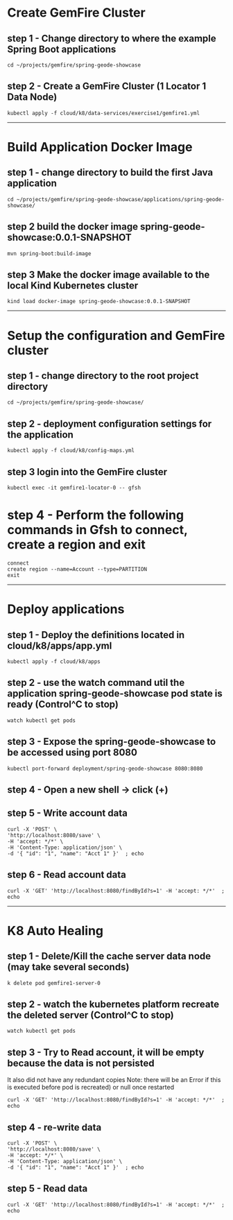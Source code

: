 
# Create GemFire Cluster

## step 1 - Change directory to where the example Spring Boot applications

```shell
cd ~/projects/gemfire/spring-geode-showcase
```

## step 2 - Create a GemFire Cluster (1 Locator 1 Data Node)

```shell
kubectl apply -f cloud/k8/data-services/exercise1/gemfire1.yml
```

--------------------------
# Build Application Docker Image

## step 1 - change directory to build the first Java application 

```shell
cd ~/projects/gemfire/spring-geode-showcase/applications/spring-geode-showcase/
```

## step 2 build the docker image spring-geode-showcase:0.0.1-SNAPSHOT

```shell
mvn spring-boot:build-image
```

## step 3 Make the docker image available to the local Kind Kubernetes cluster

```shell
kind load docker-image spring-geode-showcase:0.0.1-SNAPSHOT
```

--------------------------
# Setup the configuration and GemFire cluster 

## step 1 - change directory to the root project directory

```shell
cd ~/projects/gemfire/spring-geode-showcase/
```

## step 2 - deployment configuration settings for the application

```shell
kubectl apply -f cloud/k8/config-maps.yml
```

## step 3 login into the GemFire cluster

```shell
kubectl exec -it gemfire1-locator-0 -- gfsh
```

# step 4 - Perform the following commands in Gfsh to connect, create a region and exit

```shell
connect
create region --name=Account --type=PARTITION
exit
```

--------------------------
# Deploy applications

## step 1 - Deploy the definitions located in cloud/k8/apps/app.yml

```shell
kubectl apply -f cloud/k8/apps
```

## step 2 - use the watch command util the application spring-geode-showcase pod state is ready   (Control^C to stop)

```shell
watch kubectl get pods
```

## step 3 - Expose the spring-geode-showcase to be accessed using port 8080

```shell
kubectl port-forward deployment/spring-geode-showcase 8080:8080
```

## step 4 - Open a new shell -> click (+)

## step 5 - Write account data

```shell
curl -X 'POST' \
'http://localhost:8080/save' \
-H 'accept: */*' \
-H 'Content-Type: application/json' \
-d '{ "id": "1", "name": "Acct 1" }'  ; echo

```

## step 6 - Read account data

```shell
curl -X 'GET' 'http://localhost:8080/findById?s=1' -H 'accept: */*'  ; echo
```


--------------------------
# K8 Auto Healing

## step 1 - Delete/Kill the cache server data node (may take several seconds)

```shell
k delete pod gemfire1-server-0
```

## step 2 - watch the kubernetes platform recreate the deleted server (Control^C to stop)

```shell
watch kubectl get pods
```


## step 3 - Try to Read account, it will be empty because the data is not persisted 

It also did not have any redundant copies
Note: there will be an Error if this is executed before pod is recreated) or null once restarted

```shell
curl -X 'GET' 'http://localhost:8080/findById?s=1' -H 'accept: */*'  ; echo
```

## step 4 -  re-write data

```shell
curl -X 'POST' \
'http://localhost:8080/save' \
-H 'accept: */*' \
-H 'Content-Type: application/json' \
-d '{ "id": "1", "name": "Acct 1" }'  ; echo
```

## step 5 -  Read data

```shell
curl -X 'GET' 'http://localhost:8080/findById?s=1' -H 'accept: */*'  ; echo
```

